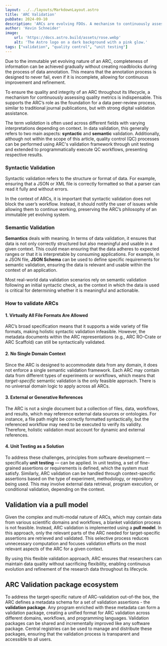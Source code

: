 ```yaml
---
layout: ../../layouts/MarkdownLayout.astro
title: 'ARC Validation'
pubDate: 2024-09-10
description: 'ARCs are evolving FDOs. A mechanism to continuously assess quality metrics of an ARC is indispensable during its lifecycle.'
author: 'Kevin Schneider'
image:
    url: 'https://docs.astro.build/assets/rose.webp'
    alt: 'The Astro logo on a dark background with a pink glow.'
tags: ["validation", "quality control", "unit testing"]
---
```


Due to the immutable yet evolving nature of an ARC, completeness of information can be achieved gradually without creating roadblocks during the process of data annotation. This means that the annotation process is designed to never fail, even if it is incomplete, allowing for continuous improvement and refinement.

To ensure the quality and integrity of an ARC throughout its lifecycle, a mechanism for continuously assessing quality metrics is indispensable. This supports the ARC’s role as the foundation for a data peer-review process, similar to traditional journal publications, but with strong digital validation assistance.

The term _validation_ is often used across different fields with varying interpretations depending on context. In data validation, this generally refers to two main aspects: **syntactic** and **semantic** validation. Additionally, although not within the scope of this article, quality control (QC) processes can be performed using ARC's validation framework through unit testing and extended to programmatically execute QC workflows, presenting respective results.

### Syntactic Validation

Syntactic validation refers to the structure or format of data. For example, ensuring that a JSON or XML file is correctly formatted so that a parser can read it fully and without errors.

In the context of ARCs, it is important that syntactic validation does not block the user’s workflow. Instead, it should notify the user of issues while allowing them to continue working, preserving the ARC’s philosophy of an immutable yet evolving system.

### Semantic Validation

**Semantics** deals with meaning. In terms of data validation, it ensures that data is not only correctly structured but also meaningful and usable in a given context. This could mean ensuring that the data adheres to expected ranges or that it is interpretable by consuming applications. For example, in a JSON file, **JSON Schema** can be used to define specific requirements for semantic validation, ensuring the data is relevant and usable within the context of an application.

Most real-world data validation scenarios rely on semantic validation following an initial syntactic check, as the context in which the data is used is critical for determining whether it is meaningful and actionable.

### How to validate ARCs

#### 1. Virtually All File Formats Are Allowed

ARC’s broad specification means that it supports a wide variety of file formats, making holistic syntactic validation infeasible. However, the metadata documents within the ARC representations (e.g., ARC RO-Crate or ARC Scaffold) can still be syntactically validated.

#### 2. No Single Domain Context

Since the ARC is designed to accommodate data from any domain, it does not enforce a single semantic validation framework. Each ARC may contain data from different types of experiments or workflows, which means that _target-specific_ semantic validation is the only feasible approach. There is no universal domain logic to apply across all ARCs.

#### 3. External or Generative References

The ARC is not a single document but a collection of files, data, workflows, and results, which may reference external data sources or ontologies. For instance, a file path might be correctly formatted syntactically, but the referenced workflow may need to be executed to verify its validity. Therefore, holistic validation must account for dynamic and external references.

#### 4. Unit Testing as a Solution

To address these challenges, principles from software development — specifically **unit testing** — can be applied. In unit testing, a set of fine-grained assertions or requirements is defined, which the system must satisfy. Similarly, ARC validation can be handled through context-specific assertions based on the type of experiment, methodology, or repository being used. This may involve external data retrieval, program execution, or conditional validation, depending on the context.

## Validation via a pull model

Given the complex and multi-modal nature of ARCs, which may contain data from various scientific domains and workflows, a blanket validation process is not feasible. Instead, ARC validation is implemented using a **pull model**. In this approach, only the relevant parts of the ARC needed for target-specific assertions are retrieved and validated. This selective process reduces unnecessary computation and focuses validation efforts on the most relevant aspects of the ARC for a given context.

By using this flexible validation approach, ARC ensures that researchers can maintain data quality without sacrificing flexibility, enabling continuous evolution and refinement of the research data throughout its lifecycle.

## ARC Validation package ecosystem

To address the target-specific nature of ARC-validation out-of-the box, the ARC defines a metadata schema for a set of validation assertions - the **validation package**. Any program enriched with these metadata can form a validation package, creating a unified format for ARC validation across different domains, workflows, and programming languages. Validation packages can be shared and incrementally improved like any software package. Central registries can be used to manage and distribute these packages, ensuring that the validation process is transparent and accessible to all users.
